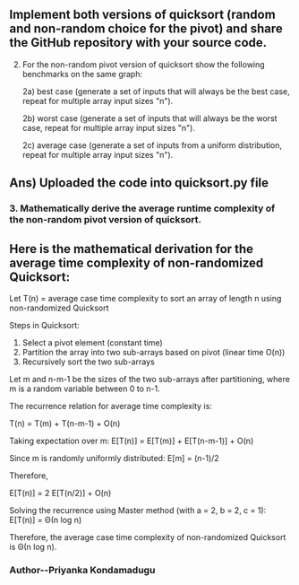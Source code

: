 ## Implement both versions of quicksort (random and non-random choice for the pivot) and share the GitHub repository with your source code.

2.  For the non-random pivot version of quicksort show the following benchmarks on the same graph:

    2a) best case (generate a set of inputs that will always be the best case, repeat for multiple array input sizes "n").

    2b) worst case (generate a set of inputs that will always be the worst case, repeat for multiple array input sizes "n").

    2c) average case (generate a set of inputs from a uniform distribution, repeat for multiple array input sizes "n").

## Ans) Uploaded the code into quicksort.py file

### 3. Mathematically derive the average runtime complexity of the non-random pivot version of quicksort.

 ## Here is the mathematical derivation for the average time complexity of non-randomized Quicksort:

Let T(n) = average case time complexity to sort an array of length n using non-randomized Quicksort

Steps in Quicksort:

1. Select a pivot element (constant time)
2. Partition the array into two sub-arrays based on pivot (linear time O(n))
3. Recursively sort the two sub-arrays

Let m and n-m-1 be the sizes of the two sub-arrays after partitioning, where m is a random variable between 0 to n-1.

The recurrence relation for average time complexity is:

T(n) = T(m) + T(n-m-1) + O(n)

Taking expectation over m:
E[T(n)] = E[T(m)] + E[T(n-m-1)] + O(n)

Since m is randomly uniformly distributed:
E[m] = (n-1)/2

Therefore,

E[T(n)] = 2 E[T(n/2)] + O(n)

Solving the recurrence using Master method (with a = 2, b = 2, c = 1):
E[T(n)] = Θ(n log n)

Therefore, the average case time complexity of non-randomized Quicksort is Θ(n log n).

### Author--Priyanka Kondamadugu
